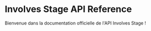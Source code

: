 # Involves Stage API Reference

Bienvenue dans la documentation officielle de l'API Involves Stage !
